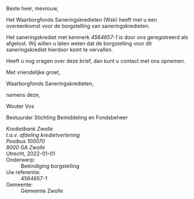 Beste heer, mevrouw,

Het Waarborgfonds Saneringskredieten (Wsk) heeft met u een overeenkomst voor de borgstelling van saneringskredieten.

Het saneringskrediet met kenmerk *4564657-1* is door ons geregistreerd als afgelost. Wij willen u laten weten dat de borgstelling voor dit saneringskrediet hierdoor komt te vervallen.

Heeft u nog vragen over deze brief, dan kunt u contact met ons opnemen.

Met vriendelijke groet,
 

Waarborgfonds Saneringskredieten,

namens deze,
 



Wouter Vos

Bestuurder Stichting Bemiddeling en Fondsbeheer

<address>
    Kredietbank Zwolle<br>
    t.a.v. afdeling kredietverlening<br>
    Postbus 100070<br>
    8000 GA Zwolle
</address>
<time>Utrecht, 2022-01-01</time>
<reference>
    <dt>Onderwerp:</dt>
    <dd>Beëindiging borgstelling</dd>
    <dt>Uw referentie:</dt>
    <dd>4564657-1</dd>
    <dt>Gemeente:</dt>
    <dd>Gemeente Zwolle</dd>
</reference>
